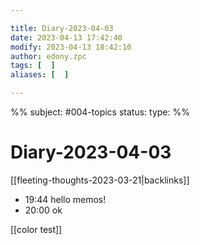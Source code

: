 ```yaml
---

title: Diary-2023-04-03
date: 2023-04-13 17:42:40
modify: 2023-04-13 18:42:10
author: edony.zpc
tags: [  ]
aliases: [  ]

---
```

%%
subject: #004-topics
status: 
type: 
%%

# Diary-2023-04-03

[[fleeting-thoughts-2023-03-21|backlinks]]

- 19:44 hello memos!
- 20:00 ok

[[color test]]